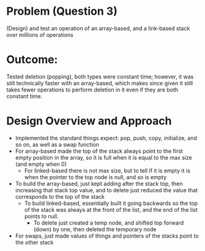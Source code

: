# Problem (Question 3)
(Design) and test an operation of an array-based, and a link-based stack over millions of operations

# Outcome:
Tested deletion (popping), both types were constant time; however, it was still technically faster with an array-based, which makes since given it still takes fewer operations to perform deletion in it even if they are both constant time.

# Design Overview and Approach
- Implemented the standard things expect: pop, push, copy, initialize, and so on, as well as a swap function
- For array-based made the top of the stack always point to the first empty position in the array, so it is full when it is equal to the max size (and empty when 0)
    - For linked-based there is not max size, but to tell if it is empty it is when the pointer to the top node is null, and so is empty
-	To build the array-based, just kept adding after the stack top, then increasing that stack top value, and to delete just reduced the value that corresponds to the top of the stack
    -	To build linked-based, essentially built it going backwards so the top of the stack was always at the front of the list, and the end of the list points to null. 
        -	To delete just created a temp node, and shifted top forward (down) by one, then deleted the temporary node
- For swaps, just made values of things and pointers of the stacks point to the other stack
